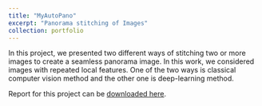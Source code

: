 ```yaml
---
title: "MyAutoPano"
excerpt: "Panorama stitching of Images"
collection: portfolio
---
```

In this project, we presented two different ways of stitching two or more images to create a seamless panorama image. In this work, we considered images with repeated local features. One of the two ways is classical computer vision method and the other one is deep-learning method.

Report for this project can be [downloaded here](https://github.com/shivakumar-tekumatla/shivakumar-tekumatla.github.io/blob/master/files/MyAutoPano.pdf). 

